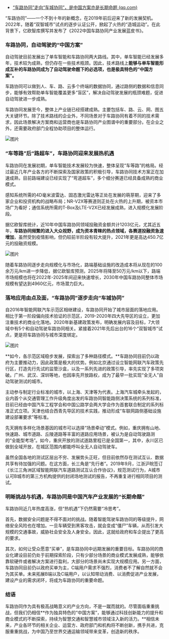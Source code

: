 - [“车路协同”走向“车城协同”，是中国方案亦是长期命题 (qq.com)](https://mp.weixin.qq.com/s/_Rfy7xgImkI3GjdLIysxzA)

“车路协同”——一个不到十年的新概念，在2019年前后迎来了新的发展契机。2022年，随着“双智城市”试点的逐步认证公开，掀起了火热的“造城运动”。在此背景下，亿欧智库撰写并发布了《2022中国车路协同产业发展蓝皮书》。

### **车路协同，自动驾驶的“中国方案”**

自动驾驶目前发展出了单车智能和车路协同两大路线。其中，单车智能已经发展多年，技术较为成熟，但仍存在一些技术瓶颈。因此，技术路线上**能够与单车智能形成互补的车路协同成为了自动驾驶命题下的必选项，也是极具特色的“中国方案”。**

车路协同可以做到人、车、路、云多个终端的数据协同，通过路侧的数据和信息同步，能够有效帮助单车智能覆盖更多“盲区”，解决自动驾驶发展的瓶颈难题，促进自动驾驶进一步成熟。

车路协同发展至今，整体上产业链已经搭建成熟。主要包括车、路、云、网、图五大关键环节。除了技术路线的企业外，不同场景对于车路协同有着不同的技术需求，因此场景解决方案商和运营商也是车路协同产业图谱中的重要部分。在企业之外，还需要政府部门全程协助项目的整体运行。

![图片](https://mmbiz.qpic.cn/mmbiz_png/ynrLm17ibvFFl1vNhHE1t1EtqV5jQwZ7d6FlnDsFJvCopT2ZicgEJcZpDNvqDSUZ0pNfTK4oibWPOfEAStj8D8wIQ/640?wx_fmt=png&wxfrom=5&wx_lazy=1&wx_co=1)

### **“车等路”后“路超车”，车路协同迎来发展热机遇** 

车路协同在发展初期，单车智能技术发展较为快速，整体呈现“车等路”的格局。经过最近几年产业各方的不断探索及国家政策的积极引导，车路协同技术方案正在加速成熟，目前路端建设已经实现了“弯道超车”，多个细分赛道已经具备成熟的商业模式。

感知系统所需的4D毫米波雷达、固态激光雷达等正处在发展的萌芽期，迎来了多家企业和投资机构的战略布局；NR-V2X等赛道则正处在火热的上升期，被资本市场广为看好；通信系统所需的T-Box及LTE-V2X已经发展成熟，进入规模化发展阶段。

据亿欧智库统计，近10年中国车路协同领域投融资金额共计1203亿元，尤其近五年，**车路协同频繁的进入大众视野，成为资本青睐的热点领域，各赛道投融资急速增加**，虽然受到疫情影响，但仍较前半阶段有较大提升，2021年更是高达450.7亿元的投融资规模。

![图片](https://mmbiz.qpic.cn/mmbiz_png/ynrLm17ibvFFl1vNhHE1t1EtqV5jQwZ7dqhBGpncKgmtCI98e8rS9WeSL2hxkUiadf4AXN15dWXRxIR8vYs3PTIA/640?wx_fmt=png&wxfrom=5&wx_lazy=1&wx_co=1)

随着车路协同逐步走向规模化与市场化，路端基础设施的改造成本将从现在的100余万元/km进一步降低，据亿欧智库预测，2025年将降至50万元/km以下，路端市场规模也将在2022年-2025年间迎来快速增长，2030年中国车路协同整体市场规模有望达到4960亿元，市场潜力巨大。

### **落地应用由点及面，“车路协同”逐步走向“车城协同”**

自2016年智能网联汽车示范区相继建设，车路协同开始了城市层面的落地应用。相比于第一阶段偏向技术验证的示范区，2019-2020年四大先导区的设立，更加注重技术的商业化落地。2020年新基建政策发布，明确发展内容及目标，7大领域中有5个和自动驾驶车路协同相关。紧接着2021年先后出台的16个“双智城市”试点，更是将车路协同与城市深度绑定。

![图片](https://mmbiz.qpic.cn/mmbiz_png/ynrLm17ibvFFl1vNhHE1t1EtqV5jQwZ7dBS5kVlI4aRUUk7xcZibiaxzjSK8sNzMy8FiaDPcJdHs3XGmyib1NXnjH4w/640?wx_fmt=png&wxfrom=5&wx_lazy=1&wx_co=1)



**如今，各示范区域稳步发展，探索出了多种路径模式。**车路协同目前仍以政府为主要推动力，因此政策是极大的优势。例如北京通过设立智能网联汽车政策先行区，打造先行先试的监管沙盒，以及一系列先进的政策引导，率先实现了多项突破。广州、武汉、深圳等地，也因率先开放路权，成为了最早一批实现“全无人”自动驾驶测试的城市。

主动参与制定行业标准的城市，以上海、天津等为代表。上海汽车城牵头发起的，业内首个从交通管理工作升级角度出发的车路协同智能路侧决策系统的系列标准，目前已经由中国汽车工程学会和中国公路学会两大学会作为首套联合制定的系列标准正式立项。天津也结合西青先导区的技术实践，推动形成“车联网路侧基础设施建设部署要求”等标准。

先天拥有多样化场景基因的城市可以选择“场景牵动”模式。例如，重庆拥有山地、快速路、城市道路、丘陵道路等丰富的道路应用场景，被认为是自动驾驶路测的“全能型考场”。如今，重庆开放的测试道路里程已是全国第一，其中，永川区已做到全域开放，在城区范围内都能呼叫全无人自动驾驶车。

虽然全国各地的测试区层出不穷、发展势头正旺，但目前依然存在测试互认、数据共享有待加强的问题。在这方面，长三角是“先行者”。2019年9月，江浙沪皖签订《长江三角洲区域智能网联汽车道路测试互认合作协议》，规范测试行为，A城市认可B城市的第三方机构提供的封闭场地测试的报告，不再重复进行相同项目的测试。

### **明晰挑战与机遇，车路协同是中国汽车产业发展的“长期命题”**

车路协同近几年热度高涨，但“热机遇”下仍然需要“冷思考”。

首先，数据安全问题是不得不面对的挑战。随着智能驾驶车路协同的等级提升，网络安全风险也在增加。一旦车辆受到黑客攻击，就会变成“僵尸”车辆，从而引发大规模的交通事故，威胁社会安全及人身安全。因此，这就给政府和车企提出了更高的要求。

其次，如何让受众愿意“买单”，是车路协同中远期发展的重要目标。车路协同的商业化建设目前仍处于前期探索阶段，只有少部分场景的商业模式发展成熟，能够依靠软硬件或者解决方案进行盈利，大部分的场景尚未实现大规模应用。另一方面，车路协同目前仍以政府买单为主，C端用户需求不强烈，消费者不了解自然就不会为其买单。未来拓展B端以及C端用户，以认知带动消费、以消费促进产业发展，建设产业的需求闭环，将成为车路协同的重要命题。

### **结语**

车路协同作为具有极高战略意义的产业方向，不是一蹴而就的。尽管面临重重挑战，但我们仍相信**作为独具特色的“中国方案”，能够通过科技创新能力的提升和商业模式的不断探索，持续为智慧交通和智慧城市领域注入新的活力。**相信未来，产业各环节的相关企业、运营方、政府部门和机构将不断创新，携手共进，克服重重挑战，为中国乃至世界交通运输领域带来变革，创造新的秩序。
